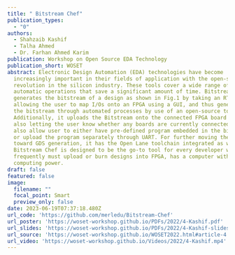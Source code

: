 ```yaml
---
title: " Bitstream Chef"
publication_types:
  - "0"
authors:
  - Shahzaib Kashif
  - Talha Ahmed
  - Dr. Farhan Ahmed Karim
publication: Workshop on Open Source EDA Technology
publication_short: WOSET
abstract: Electronic Design Automation (EDA) technologies have become
  increasingly important in their fields of application with the open-source
  revolution in the silicon industry. These tools cover a wide range of
  automatic operations that save a significant amount of time. Bitstream Chef
  generates the bitstream of a design as shown in Fig.1 by taking an RTL design,
  allowing the user to map I/Os onto an FPGA using a GUI, and thus generating
  the bitstream through automated processes by use of an open-source tool F4PGA.
  Additionally, it uploads the Bitstream onto the connected FPGA board while
  also letting the user know whether any boards are currently connected. It will
  also allow user to either have pre-defined program embedded in the bitstream
  or upload the program separately through UART. For further moving the design
  toward GDS generation, it has the Open Lane toolchain integrated as well.
  Bitstream Chef is designed to be the go-to tool for every developer who
  frequently must upload or burn designs into FPGA, has a computer with less
  computing power.
draft: false
featured: false
image:
  filename: ""
  focal_point: Smart
  preview_only: false
date: 2023-06-19T07:37:18.480Z
url_code: 'https://github.com/merledu/Bitstream-Chef'
url_poster: 'https://woset-workshop.github.io/PDFs/2022/4-Kashif.pdf'
url_slides: 'https://woset-workshop.github.io/PDFs/2022/4-Kashif-slides.pdf'
url_source: 'https://woset-workshop.github.io/WOSET2022.html#article-4'
url_video: 'https://woset-workshop.github.io/Videos/2022/4-Kashif.mp4'
---
```

